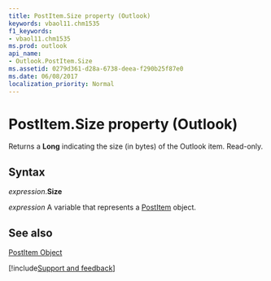 ```yaml
---
title: PostItem.Size property (Outlook)
keywords: vbaol11.chm1535
f1_keywords:
- vbaol11.chm1535
ms.prod: outlook
api_name:
- Outlook.PostItem.Size
ms.assetid: 0279d361-d28a-6738-deea-f290b25f87e0
ms.date: 06/08/2017
localization_priority: Normal
---
```



# PostItem.Size property (Outlook)

Returns a  **Long** indicating the size (in bytes) of the Outlook item. Read-only.


## Syntax

_expression_.**Size**

_expression_ A variable that represents a [PostItem](Outlook.PostItem.md) object.


## See also


[PostItem Object](Outlook.PostItem.md)

[!include[Support and feedback](~/includes/feedback-boilerplate.md)]